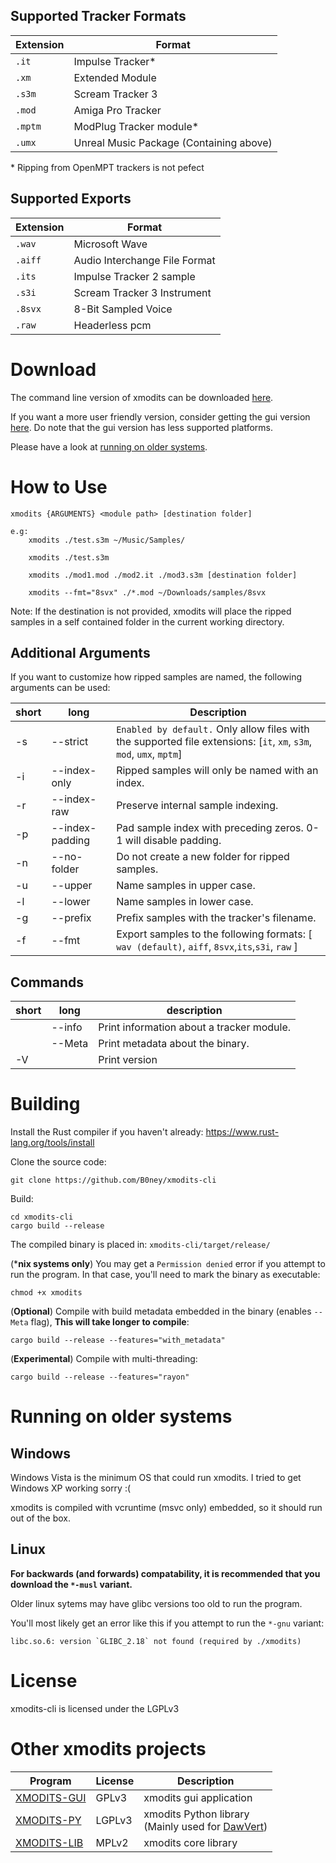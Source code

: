  
## Supported Tracker Formats
| Extension | Format | 
| - | - |
| ``.it`` | Impulse Tracker* |
| ``.xm`` | Extended Module | 
| ``.s3m`` | Scream Tracker 3 |
| ``.mod`` | Amiga Pro Tracker |
| ``.mptm`` | ModPlug Tracker module* |
| ``.umx`` | Unreal Music Package (Containing above) |

\* Ripping from OpenMPT trackers is not pefect 

## Supported Exports
| Extension | Format |
|-|-|
|``.wav``| Microsoft Wave|
|``.aiff``| Audio Interchange File Format |
|``.its``| Impulse Tracker 2 sample |
|``.s3i``| Scream Tracker 3 Instrument |
|``.8svx``| 8-Bit Sampled Voice |
|``.raw``| Headerless pcm |

# Download
The command line version of xmodits can be downloaded [here](https://github.com/B0ney/xmodits-cli/releases).

If you want a more user friendly version, consider getting the gui version [here](https://github.com/B0ney/xmodits/releases). Do note that the gui version has less supported platforms.

Please have a look at [running on older systems](#running-on-older-systems).

# How to Use

```
xmodits {ARGUMENTS} <module path> [destination folder]

e.g:
    xmodits ./test.s3m ~/Music/Samples/

    xmodits ./test.s3m

    xmodits ./mod1.mod ./mod2.it ./mod3.s3m [destination folder]

    xmodits --fmt="8svx" ./*.mod ~/Downloads/samples/8svx

```
Note: If the destination is not provided, xmodits will place the ripped samples in a self contained folder in the current working directory.

## Additional Arguments
If you want to customize how ripped samples are named, the following arguments can be used:

|short| long| Description|
|-|-|-|
|-s |--strict| ``Enabled by default.`` Only allow files with the supported file extensions: [``it``, ``xm``, ``s3m``, ``mod``, ``umx``, ``mptm``]|
|-i |--index-only| Ripped samples will only be named with an index.|
|-r |--index-raw| Preserve internal sample indexing.|
|-p |--index-padding| Pad sample index with preceding zeros. 0-1 will disable padding.|
|-n |--no-folder| Do not create a new folder for ripped samples.|
|-u |--upper| Name samples in upper case. |
|-l |--lower| Name samples in lower case. |
|-g |--prefix| Prefix samples with the tracker's filename. |
|-f|--fmt| Export samples to the following formats: [ ``wav (default)``, ``aiff``, ``8svx``,``its``,``s3i``, ``raw`` ]|

## Commands
|short|long|description|
|-|-|-|
||--info| Print information about a tracker module. |
||--Meta| Print metadata about the binary.|
|-V|| Print version|

# Building
Install the Rust compiler if you haven't already: https://www.rust-lang.org/tools/install

Clone the source code:
```shell
git clone https://github.com/B0ney/xmodits-cli
```

Build:
```shell
cd xmodits-cli
cargo build --release
```

The compiled binary is placed in: ``xmodits-cli/target/release/``

(***nix systems only**) You may get a ``Permission denied`` error if you attempt to run the program. In that case, you'll need to mark the binary as executable:

```shell
chmod +x xmodits
```

(**Optional**) Compile with build metadata embedded in the binary (enables ``--Meta`` flag), **This will take longer to compile**:
```shell
cargo build --release --features="with_metadata"
```

(**Experimental**) Compile with multi-threading:
```shell
cargo build --release --features="rayon"
```

# Running on older systems
<!--Unlike its [big brother](https://github.com/B0ney/xmodits), xmodits-cli will always run in a single thread
(unless you compile with ``--features="rayon"``).-->

## Windows
Windows Vista is the minimum OS that could run xmodits. I tried to get Windows XP working sorry :(

xmodits is compiled with vcruntime (msvc only) embedded, so it should run out of the box.

## Linux
**For backwards (and forwards) compatability, it is recommended that you download the ``*-musl`` variant.**

Older linux sytems may have glibc versions too old to run the program.

You'll most likely get an error like this if you attempt to run the ``*-gnu`` variant:
```
libc.so.6: version `GLIBC_2.18` not found (required by ./xmodits)
```

# License
xmodits-cli is licensed under the LGPLv3

# Other xmodits projects

|Program| License|Description|
|--|--|--|
|[XMODITS-GUI](https://github.com/B0ney/xmodits) | GPLv3| xmodits gui application|
|[XMODITS-PY](https://github.com/B0ney/xmodits-py)| LGPLv3 | xmodits Python library <br> (Mainly used for [DawVert](https://github.com/SatyrDiamond/DawVert))|
|[XMODITS-LIB](https://github.com/B0ney/xmodits-lib) | MPLv2 | xmodits core library|
